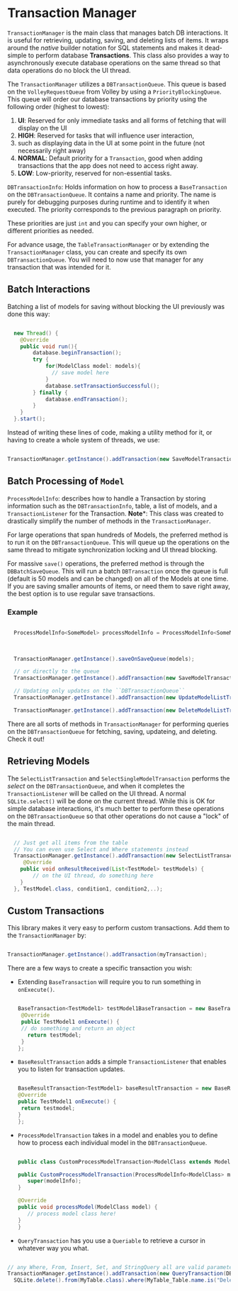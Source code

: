 # Transaction Manager
`TransactionManager` is the main class that manages batch DB interactions. It is useful for retrieving, updating, saving, and deleting lists of items. It wraps around the _native_ builder notation for SQL statements and makes it dead-simple to perform database **Transactions**. This class also provides a way to asynchronously execute database operations on the same thread so that data operations do no block the UI thread.

The `TransactionManager` utilizes a `DBTransactionQueue`. This queue is based on the `VolleyRequestQueue` from Volley by using a `PriorityBlockingQueue`. This queue will order our database transactions by priority using the following order (highest to lowest):
1. **UI**: Reserved for only immediate tasks and all forms of fetching that will display on the UI
2. **HIGH**: Reserved for tasks that will influence user interaction,
3. such as displaying data in the UI at some point in the future (not necessarily right away)
4. **NORMAL**: Default priority for a `Transaction`, good when adding transactions that the app does not need to access right away.
5. **LOW**: Low-priority, reserved for non-essential tasks.

`DBTransactionInfo`: Holds information on how to process a `BaseTransaction` on the `DBTransactionQueue`. It contains a name and priority. The name is purely for debugging purposes during runtime and to identify it when executed. The priority corresponds to the previous paragraph on priority.

These priorities are just `int` and you can specify your own higher, or different priorities as needed.

For advance usage, the `TableTransactionManager` or by extending the `TransactionManager` class, you can create and specify its own `DBTransactionQueue`. You will need to now use that manager for any transaction that was intended for it.

## Batch Interactions
Batching a list of models for saving without blocking the UI previously was done this way:

```java

  new Thread() {
    @Override
    public void run(){
        database.beginTransaction();
        try {
            for(ModelClass model: models){
              // save model here
            }
            database.setTransactionSuccessful();
        } finally {
            database.endTransaction();
        }
    }
  }.start();
```

Instead of writing these lines of code, making a utility method for it, or having to create a whole system of threads, we use:

```java

TransactionManager.getInstance().addTransaction(new SaveModelTransaction<>(ProcessModelInfo.withModels(models)));
```

## Batch Processing of `Model`
`ProcessModelInfo`: describes how to handle a Transaction by storing information such as the `DBTransactionInfo`, table, a list of models, and a `TransactionListener` for the Transaction. **Note***: This class was created to drastically simplify the number of methods in the `TransactionManager`.

For large operations that span hundreds of Models, the preferred method is to run it on the `DBTransactionQueue`. This will queue up the operations on the same thread to mitigate synchronization locking and UI thread blocking.

For massive `save()` operations, the preferred method is through the `DBBatchSaveQueue`. This will run a batch `DBTransaction` once the queue is full (default is 50 models and can be changed) on all of the Models at one time. If you are saving smaller amounts of items, or need them to save right away, the best option is to use regular save transactions.

### Example

```java

  ProcessModelInfo<SomeModel> processModelInfo = ProcessModelInfo<SomeModel>.withModels(models)
                                                                            .result(resultReceiver)
                                                                            .info(myInfo);

  TransactionManager.getInstance().saveOnSaveQueue(models);

  // or directly to the queue
  TransactionManager.getInstance().addTransaction(new SaveModelTransaction<>(processModelInfo));

  // Updating only updates on the ``DBTransactionQueue``
  TransactionManager.getInstance().addTransaction(new UpdateModelListTransaction(processModelInfo));

  TransactionManager.getInstance().addTransaction(new DeleteModelListTransaction(processModelInfo));
```

There are all sorts of methods in `TransactionManager` for performing queries on the `DBTransactionQueue` for fetching, saving, updateing, and deleting. Check it out!

## Retrieving Models
The `SelectListTransaction` and `SelectSingleModelTransaction` performs the _select_ on the `DBTransactionQueue`, and when it completes the `TransactionListener` will be called on the UI thread. A normal `SQLite.select()` will be done on the current thread. While this is OK for simple database interactions, it's much better to perform these operations on the `DBTransactionQueue` so that other operations do not cause a "lock" of the main thread.

```java

  // Just get all items from the table
  // You can even use Select and Where statements instead
  TransactionManager.getInstance().addTransaction(new SelectListTransaction<>(new TransactionListenerAdapter<TestModel.class>() {
     @Override
    public void onResultReceived(List<TestModel> testModels) {
        // on the UI thread, do something here
    }
  }, TestModel.class, condition1, condition2,..);
```

## Custom Transactions
This library makes it very easy to perform custom transactions. Add them to the `TransactionManager` by:

```java

TransactionManager.getInstance().addTransaction(myTransaction);
```

There are a few ways to create a specific transaction you wish:
- Extending `BaseTransaction` will require you to run something in `onExecute()`.

  ```java

  BaseTransaction<TestModel1> testModel1BaseTransaction = new BaseTransaction<TestModel1>() {
   @Override
   public TestModel1 onExecute() {
   // do something and return an object
     return testModel;
   }
  };
  ```

- `BaseResultTransaction` adds a simple `TransactionListener` that enables you to listen for transaction updates.

  ```java

  BaseResultTransaction<TestModel1> baseResultTransaction = new BaseResultTransaction<TestModel1>(dbTransactionInfo, transactionListener) {
  @Override
  public TestModel1 onExecute() {
   return testmodel;
  }
  };
  ```

- `ProcessModelTransaction` takes in a model and enables you to define how to process each individual model in the `DBTransactionQueue`.

  ```java

  public class CustomProcessModelTransaction<ModelClass extends Model> extends ProcessModelTransaction<ModelClass> {

  public CustomProcessModelTransaction(ProcessModelInfo<ModelClass> modelInfo) {
     super(modelInfo);
  }

  @Override
  public void processModel(ModelClass model) {
     // process model class here!
  }
  }
  ```

- `QueryTransaction` has you use a `Queriable` to retrieve a cursor in whatever way you what.

```java

// any Where, From, Insert, Set, and StringQuery all are valid parameters
TransactionManager.getInstance().addTransaction(new QueryTransaction(DBTransactionInfo.create(),
  SQLite.delete().from(MyTable.class).where(MyTable_Table.name.is("Deleters"))));
```

